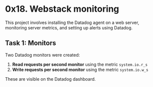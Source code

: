 # 0x18. Webstack monitoring

This project involves installing the Datadog agent on a web server, monitoring server metrics, and setting up alerts using Datadog.


## Task 1: Monitors

Two Datadog monitors were created:

1. **Read requests per second monitor** using the metric `system.io.r_s`
2. **Write requests per second monitor** using the metric `system.io.w_s`

These are visible on the Datadog dashboard.
